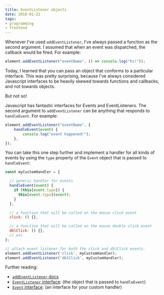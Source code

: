 ```yaml
---
title: EventListener objects
date: 2018-01-22
tags:
- programming
- frontend
---
```


Whenever I've used `addEventListener`, I've always passed a function as the second argument. I
assumed that when an event was dispatched, the callback would be fired. For example:

```javascript
element.addEventListener("eventName", () => console.log("hi!"));
```

Today, I learned that you can pass an object that conforms to a particular interface. This was
pretty surprising, because I've always considered Javascript interfaces to be heavily skewed
towards functions and callbacks, and not towards objects.

But not so!

Javascript has fantastic interfaces for Events and EventListeners. The second argument
to `addEventListener` can be anything that responds to `handleEvent`. For example:

```javascript
element.addEventListener("eventName", {
    handleEvent(event) {
        console.log("event happened!");
    },
});
```

You can take this one step further and implement a handler for all kinds of events
by using the `type` property of the `Event` object that is passed to `handleEvent`:

```javascript
const myCustomHandler = {

  // generic handler for events
  handleEvent(event) {
    if (this[event.type]) {
      this[event.type](event);
    }
  },

  // a function that will be called on the mouse click event
  click: () {},

  // a function that will be called on the mouse double click event
  dblClick: () {},
  // etc
};

// attach event listener for both the click and dblClick events.
element.addEventListener('click', myCustomHandler);
element.addEventListener('dblClick', myCustomHandler);
```

Further reading:

-   [`addEventListener` docs][1]
-   [`EventListener` interface][2]: (the object that is passed to `handleEvent`)
-   [`Event` interface][3]: (an interface for your custom handler)

[1]: https://developer.mozilla.org/en-US/docs/Web/API/EventTarget/addEventListener
[2]: https://developer.mozilla.org/en-US/docs/Web/API/Event
[3]: https://developer.mozilla.org/en-US/docs/Web/API/EventListener
